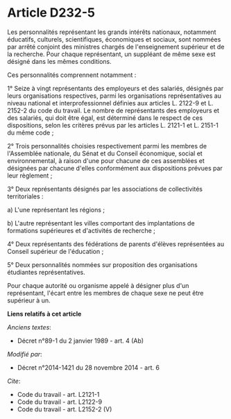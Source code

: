 # Article D232-5

Les personnalités représentant les grands intérêts nationaux, notamment éducatifs, culturels, scientifiques, économiques et
sociaux, sont nommées par arrêté conjoint des ministres chargés de l'enseignement supérieur et de la recherche. Pour chaque
représentant, un suppléant de même sexe est désigné dans les mêmes conditions. 

Ces personnalités comprennent notamment : 

1° Seize à vingt représentants des employeurs et des salariés, désignés par leurs organisations respectives, parmi les
organisations représentatives au niveau national et interprofessionnel définies aux articles L. 2122-9 et L. 2152-2 du code
du travail. Le nombre de représentants des employeurs et des salariés, qui doit être égal, est déterminé dans le respect de
ces dispositions, selon les critères prévus par les articles L. 2121-1 et L. 2151-1 du même code ; 

2° Trois personnalités choisies respectivement parmi les membres de l'Assemblée nationale, du Sénat et du Conseil économique,
social et environnemental, à raison d'une pour chacune de ces assemblées et désignées par chacune d'elles conformément aux
dispositions prévues par leur règlement ; 

3° Deux représentants désignés par les associations de collectivités territoriales : 

a) L'une représentant les régions ; 

b) L'autre représentant les villes comportant des implantations de formations supérieures et d'activités de recherche ; 

4° Deux représentants des fédérations de parents d'élèves représentées au Conseil supérieur de l'éducation ; 

5° Deux personnalités nommées sur proposition des organisations étudiantes représentatives. 

Pour chaque autorité ou organisme appelé à désigner plus d'un représentant, l'écart entre les membres de chaque sexe ne peut
être supérieur à un.

**Liens relatifs à cet article**

_Anciens textes_:

  - Décret n°89-1 du 2 janvier 1989 - art. 4 (Ab)

_Modifié par_:

  - Décret n°2014-1421 du 28 novembre 2014 - art. 6

_Cite_:

  - Code du travail - art. L2121-1
  - Code du travail - art. L2122-9
  - Code du travail - art. L2152-2 (V)
